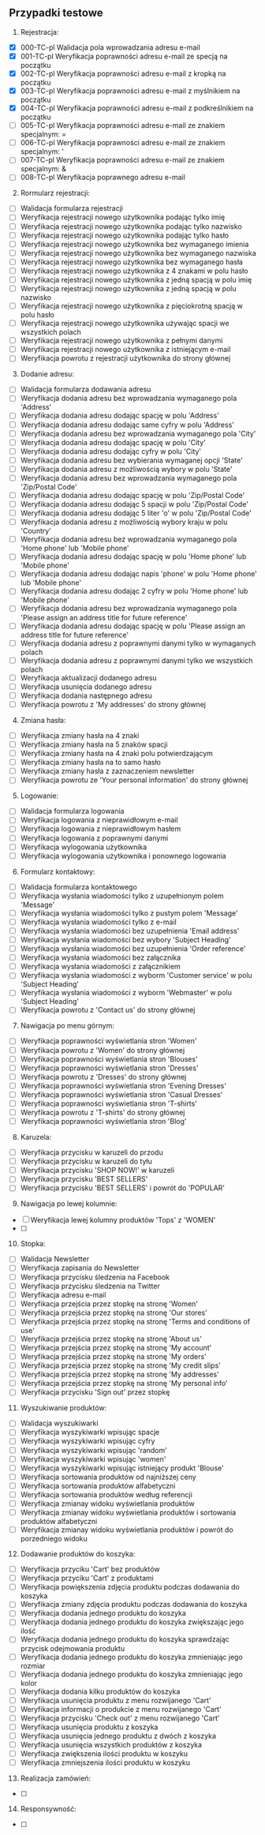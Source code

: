 ## Przypadki testowe

1. Rejestracja:

- [x] 000-TC-pl Walidacja pola wprowadzania adresu e-mail
- [x] 001-TC-pl Weryfikacja poprawności adresu e-mail ze specją na początku
- [x] 002-TC-pl Weryfikacja poprawności adresu e-mail z kropką na początku
- [x] 003-TC-pl Weryfikacja poprawności adresu e-mail z myślnikiem na początku
- [x] 004-TC-pl Weryfikacja poprawności adresu e-mail z podkreślnikiem na początku
- [ ] 005-TC-pl Weryfikacja poprawności adresu e-mail ze znakiem specjalnym: =
- [ ] 006-TC-pl Weryfikacja poprawności adresu e-mail ze znakiem specjalnym: '
- [ ] 007-TC-pl Weryfikacja poprawności adresu e-mail ze znakiem specjalnym: &
- [ ] 008-TC-pl Weryfikacja poprawnego adresu e-mail

2. Rormularz rejestracji:

- [ ] Walidacja formularza rejestracji
- [ ] Weryfikacja rejestracji nowego użytkownika podając tylko imię
- [ ] Weryfikacja rejestracji nowego użytkownika podając tylko nazwisko
- [ ] Weryfikacja rejestracji nowego użytkownika podając tylko hasło
- [ ] Weryfikacja rejestracji nowego użytkownika bez wymaganego imienia
- [ ] Weryfikacja rejestracji nowego użytkownika bez wymaganego nazwiska
- [ ] Weryfikacja rejestracji nowego użytkownika bez wymaganego hasła
- [ ] Weryfikacja rejestracji nowego użytkownika z 4 znakami w polu hasło
- [ ] Weryfikacja rejestracji nowego użytkownika z jedną spacją w polu imię
- [ ] Weryfikacja rejestracji nowego użytkownika z jedną spacją w polu nazwisko
- [ ] Weryfikacja rejestracji nowego użytkownika z pięciokrotną spacją w polu hasło
- [ ] Weryfikacja rejestracji nowego użytkownika używając spacji we wszystkich polach
- [ ] Weryfikacja rejestracji nowego użytkownika z pełnymi danymi
- [ ] Weryfikacja rejestracji nowego użytkownika z istniejącym e-mail
- [ ] Weryfikacja powrotu z rejestracji użytkownika do strony głównej

3. Dodanie adresu:

- [ ] Walidacja formularza dodawania adresu
- [ ] Weryfikacja dodania adresu bez wprowadzania wymaganego pola 'Address'
- [ ] Weryfikacja dodania adresu dodając spację w polu 'Address'
- [ ] Weryfikacja dodania adresu dodając same cyfry w polu 'Address'
- [ ] Weryfikacja dodania adresu bez wprowadzania wymaganego pola 'City'
- [ ] Weryfikacja dodania adresu dodając spację w polu 'City'
- [ ] Weryfikacja dodania adresu dodając cyfry w polu 'City'
- [ ] Weryfikacja dodania adresu bez wybierania wymaganej opcji 'State'
- [ ] Weryfikacja dodania adresu z możliwością wybory w polu 'State'
- [ ] Weryfikacja dodania adresu bez wprowadzania wymaganego pola 'Zip/Postal Code'
- [ ] Weryfikacja dodania adresu dodając spację w polu 'Zip/Postal Code'
- [ ] Weryfikacja dodania adresu dodając 5 spacji w polu 'Zip/Postal Code'
- [ ] Weryfikacja dodania adresu dodając 5 liter 'o' w polu 'Zip/Postal Code'
- [ ] Weryfikacja dodania adresu z możliwością wybory kraju w polu 'Country'
- [ ] Weryfikacja dodania adresu bez wprowadzania wymaganego pola 'Home phone' lub 'Mobile phone'
- [ ] Weryfikacja dodania adresu dodając spację w polu 'Home phone' lub 'Mobile phone'
- [ ] Weryfikacja dodania adresu dodając napis 'phone' w polu 'Home phone' lub 'Mobile phone'
- [ ] Weryfikacja dodania adresu dodając 2 cyfry w polu 'Home phone' lub 'Mobile phone'
- [ ] Weryfikacja dodania adresu bez wprowadzania wymaganego pola 'Please assign an address title for future reference'
- [ ] Weryfikacja dodania adresu dodając spację w polu 'Please assign an address title for future reference'
- [ ] Weryfikacja dodania adresu z poprawnymi danymi tylko w wymaganych polach
- [ ] Weryfikacja dodania adresu z poprawnymi danymi tylko we wszystkich polach
- [ ] Weryfikacja aktualizacji dodanego adresu
- [ ] Weryfikacja usunięcia dodanego adresu
- [ ] Weryfikacja dodania następnego adresu
- [ ] Weryfikacja powrotu z 'My addresses' do strony głównej

4. Zmiana hasła:

- [ ] Weryfikacja zmiany hasła na 4 znaki
- [ ] Weryfikacja zmiany hasła na 5 znaków spacji
- [ ] Weryfikacja zmiany hasła na 4 znaki polu potwierdzającym
- [ ] Weryfikacja zmiany hasła na to samo hasło
- [ ] Weryfikacja zmiany hasła z zaznaczeniem newsletter
- [ ] Weryfikacja powrotu ze 'Your personal information' do strony głównej

5. Logowanie:

- [ ] Walidacja formularza logowania
- [ ] Weryfikacja logowania z nieprawidłowym e-mail
- [ ] Weryfikacja logowania z nieprawidłowym hasłem
- [ ] Weryfikacja logowania z poprawnymi danymi
- [ ] Weryfikacja wylogowania użytkownika
- [ ] Weryfikacja wylogowania użytkownika i ponownego logowania

6. Formularz kontaktowy:

- [ ] Walidacja formularza kontaktowego
- [ ] Weryfikacja wysłania wiadomości tylko z uzupełnionym polem 'Message'
- [ ] Weryfikacja wysłania wiadomości tylko z pustym polem 'Message'
- [ ] Weryfikacja wysłania wiadomości tylko z e-mail
- [ ] Weryfikacja wysłania wiadomości bez uzupełnienia 'Email address'
- [ ] Weryfikacja wysłania wiadomości bez wybory 'Subject Heading'
- [ ] Weryfikacja wysłania wiadomości bez uzupełnienia 'Order reference'
- [ ] Weryfikacja wysłania wiadomości bez załącznika
- [ ] Weryfikacja wysłania wiadomości z załącznikiem
- [ ] Weryfikacja wysłania wiadomości z wyborm 'Customer service' w polu 'Subject Heading'
- [ ] Weryfikacja wysłania wiadomości z wyborm 'Webmaster' w polu 'Subject Heading'
- [ ] Weryfikacja powrotu z 'Contact us' do strony głównej

7. Nawigacja po menu górnym:

- [ ] Weryfikacja poprawności wyświetlania stron 'Women'
- [ ] Weryfikacja powrotu z 'Women' do strony głównej
- [ ] Weryfikacja poprawności wyświetlania stron 'Blouses'
- [ ] Weryfikacja poprawności wyświetlania stron 'Dresses'
- [ ] Weryfikacja powrotu z 'Dresses' do strony głównej
- [ ] Weryfikacja poprawności wyświetlania stron 'Evening Dresses'
- [ ] Weryfikacja poprawności wyświetlania stron 'Casual Dresses'
- [ ] Weryfikacja poprawności wyświetlania stron 'T-shirts'
- [ ] Weryfikacja powrotu z 'T-shirts' do strony głównej
- [ ] Weryfikacja poprawności wyświetlania stron 'Blog'

8. Karuzela:

- [ ] Weryfikacja przycisku w karuzeli do przodu
- [ ] Weryfikacja przycisku w karuzeli do tyłu
- [ ] Weryfikacja przycisku 'SHOP NOW!' w karuzeli
- [ ] Weryfikacja przycisku 'BEST SELLERS'
- [ ] Weryfikacja przycisku 'BEST SELLERS' i powrót do 'POPULAR'

9. Nawigacja po lewej kolumnie:

- [ ] Weryfikacja lewej kolumny produktów 'Tops' z 'WOMEN'
- [ ] 

10. Stopka:

- [ ] Walidacja Newsletter
- [ ] Weryfikacja zapisania do Newsletter
- [ ] Weryfikacja przycisku śledzenia na Facebook
- [ ] Weryfikacja przycisku śledzenia na Twitter
- [ ] Weryfikacja adresu e-mail
- [ ] Weryfikacja przejścia przez stopkę na stronę 'Women'
- [ ] Weryfikacja przejścia przez stopkę na stronę 'Our stores'
- [ ] Weryfikacja przejścia przez stopkę na stronę 'Terms and conditions of use'
- [ ] Weryfikacja przejścia przez stopkę na stronę 'About us'
- [ ] Weryfikacja przejścia przez stopkę na stronę 'My account'
- [ ] Weryfikacja przejścia przez stopkę na stronę 'My orders'
- [ ] Weryfikacja przejścia przez stopkę na stronę 'My credit slips'
- [ ] Weryfikacja przejścia przez stopkę na stronę 'My addresses'
- [ ] Weryfikacja przejścia przez stopkę na stronę 'My personal info'
- [ ] Weryfikacja przycisku 'Sign out' przez stopkę

11. Wyszukiwanie produktów:

- [ ] Walidacja wyszukiwarki
- [ ] Weryfikacja wyszykiwarki wpisując spacje
- [ ] Weryfikacja wyszykiwarki wpisując cyfry
- [ ] Weryfikacja wyszykiwarki wpisując 'random'
- [ ] Weryfikacja wyszykiwarki wpisując 'women'
- [ ] Weryfikacja wyszykiwarki wpisując istniejący produkt 'Blouse'
- [ ] Weryfikacja sortowania produktów od najniższej ceny
- [ ] Weryfikacja sortowania produktów alfabetyczni
- [ ] Weryfikacja sortowania produktów według referencji
- [ ] Weryfikacja zmianay widoku wyświetlania produktów
- [ ] Weryfikacja zmianay widoku wyświetlania produktów i sortowania produktów alfabetyczni
- [ ] Weryfikacja zmianay widoku wyświetlania produktów i powrót do porzedniego widoku

12. Dodawanie produktów do koszyka:

- [ ] Weryfikacja przyciku 'Cart' bez produktów
- [ ] Weryfikacja przyciku 'Cart' z produktami
- [ ] Weryfikacja powiększenia zdjęcia produktu podczas dodawania do koszyka
- [ ] Weryfikacja zmiany zdjęcia produktu podczas dodawania do koszyka
- [ ] Weryfikacja dodania jednego produktu do koszyka 
- [ ] Weryfikacja dodania jednego produktu do koszyka zwiększając jego ilość
- [ ] Weryfikacja dodania jednego produktu do koszyka sprawdzając przycisk odejmowania produktu
- [ ] Weryfikacja dodania jednego produktu do koszyka zmnieniając jego rozmiar
- [ ] Weryfikacja dodania jednego produktu do koszyka zmnieniając jego kolor
- [ ] Weryfikacja dodania kilku produktów do koszyka
- [ ] Weryfikacja usunięcia produktu z menu rozwijanego 'Cart'
- [ ] Weryfikacja informacji o produkcie z menu rozwijanego 'Cart'
- [ ] Weryfikacja przycisku 'Check out' z menu rozwijanego 'Cart'
- [ ] Weryfikacja usunięcia produktu z koszyka
- [ ] Weryfikacja usunięcia jednego produktu z dwóch z koszyka
- [ ] Weryfikacja usunięcia wszystkich produktów z koszyka
- [ ] Weryfikacja zwiększenia ilości produktu w koszyku
- [ ] Weryfikacja zmniejszenia ilości produktu w koszyku

13. Realizacja zamówień:

- [ ] 

14. Responsywność:

- [ ] 


<!-- 
http://www.automationpractice.pl/
https://etsydemo.knowband.com/en/
-->
